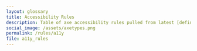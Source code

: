 ```yaml
---
layout: glossary
title: Accessibility Rules
description: Table of axe accessibility rules pulled from latest [definitions](https://dequeuniversity.com/rules/axe/html).
social_image: /assets/axetypes.png
permalink: /rules/a11y
file: a11y_rules
---
```


<!-- Raw CSV from: https://github.com/GovA11y/definitions/blob/main/_data/glossary/a11y_rules.csv -->
